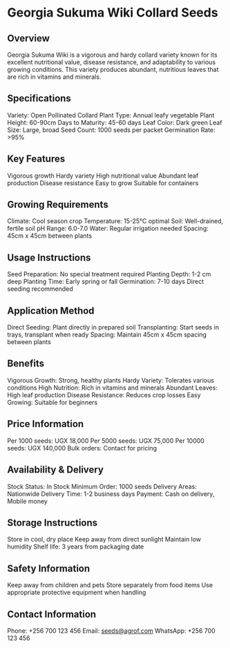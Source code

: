 # Georgia Sukuma Wiki Collard Seeds

## Overview
Georgia Sukuma Wiki is a vigorous and hardy collard variety known for its excellent nutritional value, disease resistance, and adaptability to various growing conditions. This variety produces abundant, nutritious leaves that are rich in vitamins and minerals.

## Specifications
Variety: Open Pollinated Collard
Plant Type: Annual leafy vegetable
Plant Height: 60-90cm
Days to Maturity: 45-60 days
Leaf Color: Dark green
Leaf Size: Large, broad
Seed Count: 1000 seeds per packet
Germination Rate: >95%

## Key Features
Vigorous growth
Hardy variety
High nutritional value
Abundant leaf production
Disease resistance
Easy to grow
Suitable for containers

## Growing Requirements
Climate: Cool season crop
Temperature: 15-25°C optimal
Soil: Well-drained, fertile soil
pH Range: 6.0-7.0
Water: Regular irrigation needed
Spacing: 45cm x 45cm between plants

## Usage Instructions
Seed Preparation: No special treatment required
Planting Depth: 1-2 cm deep
Planting Time: Early spring or fall
Germination: 7-10 days
Direct seeding recommended

## Application Method
Direct Seeding: Plant directly in prepared soil
Transplanting: Start seeds in trays, transplant when ready
Spacing: Maintain 45cm x 45cm spacing between plants

## Benefits
Vigorous Growth: Strong, healthy plants
Hardy Variety: Tolerates various conditions
High Nutrition: Rich in vitamins and minerals
Abundant Leaves: High leaf production
Disease Resistance: Reduces crop losses
Easy Growing: Suitable for beginners

## Price Information
Per 1000 seeds: UGX 18,000
Per 5000 seeds: UGX 75,000
Per 10000 seeds: UGX 140,000
Bulk orders: Contact for pricing

## Availability & Delivery
Stock Status: In Stock
Minimum Order: 1000 seeds
Delivery Areas: Nationwide
Delivery Time: 1-2 business days
Payment: Cash on delivery, Mobile money

## Storage Instructions
Store in cool, dry place
Keep away from direct sunlight
Maintain low humidity
Shelf life: 3 years from packaging date

## Safety Information
Keep away from children and pets
Store separately from food items
Use appropriate protective equipment when handling

## Contact Information
Phone: +256 700 123 456
Email: seeds@agrof.com
WhatsApp: +256 700 123 456
